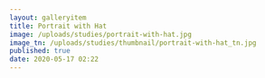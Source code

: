 ```yaml
---
layout: galleryitem
title: Portrait with Hat
image: /uploads/studies/portrait-with-hat.jpg
image_tn: /uploads/studies/thumbnail/portrait-with-hat_tn.jpg
published: true
date: 2020-05-17 02:22
---
```

